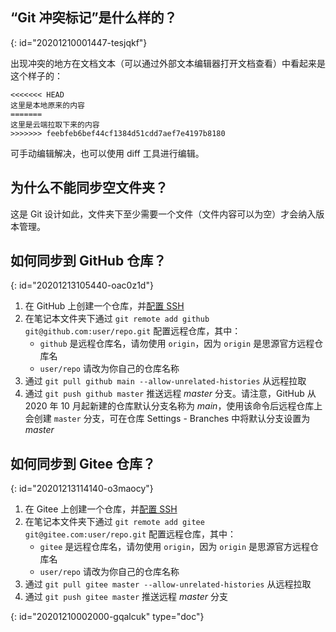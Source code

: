 ## “Git 冲突标记”是什么样的？
{: id="20201210001447-tesjqkf"}

出现冲突的地方在文档文本（可以通过外部文本编辑器打开文档查看）中看起来是这个样子的：

```plaintext
<<<<<<< HEAD
这里是本地原来的内容
=======
这里是云端拉取下来的内容
>>>>>>> feebfeb6bef44cf1384d51cdd7aef7e4197b8180
```

可手动编辑解决，也可以使用 diff 工具进行编辑。

## 为什么不能同步空文件夹？

这是 Git 设计如此，文件夹下至少需要一个文件（文件内容可以为空）才会纳入版本管理。

## 如何同步到 GitHub 仓库？
{: id="20201213105440-oac0z1d"}

1. 在 GitHub 上创建一个仓库，并[配置 SSH](https://docs.github.com/cn/free-pro-team@latest/github/authenticating-to-github/connecting-to-github-with-ssh)
2. 在笔记本文件夹下通过 `git remote add github git@github.com:user/repo.git` 配置远程仓库，其中：
   * `github` 是远程仓库名，请勿使用 `origin`，因为 `origin` 是思源官方远程仓库名
   * `user/repo` 请改为你自己的仓库名称
3. 通过 `git pull github main --allow-unrelated-histories` 从远程拉取
4. 通过 `git push github master` 推送远程 *master* 分支。请注意，GitHub 从 2020 年 10 月起新建的仓库默认分支名称为 *main*，使用该命令后远程仓库上会创建 `master` 分支，可在仓库 Settings - Branches 中将默认分支设置为 *master*

## 如何同步到 Gitee 仓库？
{: id="20201213114140-o3maocy"}

1. 在 Gitee 上创建一个仓库，并[配置 SSH](https://gitee.com/help/articles/4191)
2. 在笔记本文件夹下通过 `git remote add gitee git@gitee.com:user/repo.git` 配置远程仓库，其中：
   * `gitee` 是远程仓库名，请勿使用 `origin`，因为 `origin` 是思源官方远程仓库名
   * `user/repo` 请改为你自己的仓库名称
3. 通过 `git pull gitee master --allow-unrelated-histories` 从远程拉取
4. 通过 `git push gitee master` 推送远程 *master* 分支


{: id="20201210002000-gqalcuk" type="doc"}
